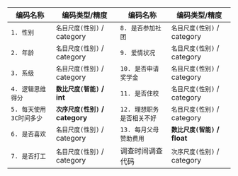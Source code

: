 | 编码名称 | 编码类型/精度 | 编码名称 | 编码类型/精度 |
| -------- | ------------- | -------- | ------------- |
| `1. 性别` | `名目尺度(性别)` / category | `8. 是否参加社团` | `名目尺度(性别)` / category |
| `2. 年龄` | `名目尺度(性别)` / category | `9. 爱情状况` | `名目尺度(性别)` / category |
| `3. 系级` | `名目尺度(性别)` / category | `10. 是否申请奖学金` | `名目尺度(性别)` / category |
| `4. 逻辑思维得分` | **`数比尺度(智能)` / int** | `11. 是否住校` | `名目尺度(性别)` / category |
| `5. 每天使用3C时间多少` | **`次序尺度(性别)` / category** | `12. 理想职务是否相关不好` | `名目尺度(性别)` / category |
| `6. 是否喜欢` | `名目尺度(性别)` / category | `13. 每月父母赞助费用` | **`数比尺度(智能)` / float** |
| `7. 是否打工` | `名目尺度(性别)` / category | 调查时间调查代码 | `次序尺度(性别)` / category |
